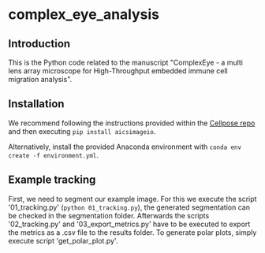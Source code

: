 # complex_eye_analysis

## Introduction
This is the Python code related to the manuscript "ComplexEye - a multi lens array microscope for High-Throughput embedded immune cell migration analysis".

## Installation
We recommend following the instructions provided within the [Cellpose repo](https://github.com/MouseLand/cellpose) and then executing 
`
pip install aicsimageio
`.

Alternatively, install the provided Anaconda environment with
`
conda env create -f environment.yml
`.

## Example tracking
First, we need to segment our example image. For this we execute the script '01_tracking.py' (`python 01_tracking.py`), the generated segmentation can be checked in the segmentation folder. Afterwards the scripts '02_tracking.py' and '03_export_metrics.py' have to be executed to export the metrics as a .csv file to the results folder. To generate polar plots, simply execute script 'get_polar_plot.py'.